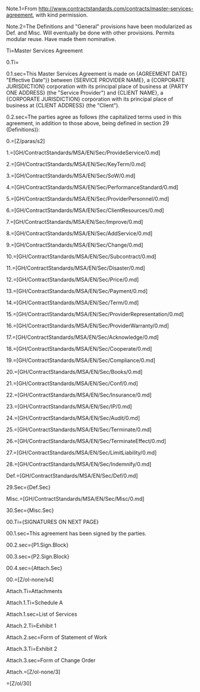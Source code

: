Note.1=From http://www.contractstandards.com/contracts/master-services-agreement, with kind permission.  

Note.2=The Definitions and "General" provisions have been modularized as Def. and Misc. Will eventually be done with other provisions.  Permits modular reuse.  Have made them nominative. 

Ti=Master Services Agreement

0.Ti=</i>

0.1.sec=This Master Services Agreement is made on {AGREEMENT DATE} "Effective Date")} between {SERVICE PROVIDER NAME}, a {CORPORATE JURISDICTION} corporation with its principal place of business at {PARTY ONE ADDRESS} (the "Service Provider") and {CLIENT NAME}, a {CORPORATE JURISDICTION} corporation with its principal place of business at {CLIENT ADDRESS} (the "Client").

0.2.sec=The parties agree as follows (the capitalized terms used in this agreement, in addition to those above, being defined in section 29 (Definitions)):

0.=[Z/paras/s2]

1.=[GH/ContractStandards/MSA/EN/Sec/ProvideService/0.md]

2.=[GH/ContractStandards/MSA/EN/Sec/KeyTerm/0.md]

3.=[GH/ContractStandards/MSA/EN/Sec/SoW/0.md]

4.=[GH/ContractStandards/MSA/EN/Sec/PerformanceStandard/0.md]

5.=[GH/ContractStandards/MSA/EN/Sec/ProviderPersonnel/0.md]

6.=[GH/ContractStandards/MSA/EN/Sec/ClientResources/0.md]

7.=[GH/ContractStandards/MSA/EN/Sec/Improve/0.md]

8.=[GH/ContractStandards/MSA/EN/Sec/AddService/0.md]

9.=[GH/ContractStandards/MSA/EN/Sec/Change/0.md]

10.=[GH/ContractStandards/MSA/EN/Sec/Subcontract/0.md]

11.=[GH/ContractStandards/MSA/EN/Sec/Disaster/0.md]

12.=[GH/ContractStandards/MSA/EN/Sec/Price/0.md]

13.=[GH/ContractStandards/MSA/EN/Sec/Payment/0.md]

14.=[GH/ContractStandards/MSA/EN/Sec/Term/0.md]

15.=[GH/ContractStandards/MSA/EN/Sec/ProviderRepresentation/0.md]

16.=[GH/ContractStandards/MSA/EN/Sec/ProviderWarranty/0.md]

17.=[GH/ContractStandards/MSA/EN/Sec/Acknowledge/0.md]

18.=[GH/ContractStandards/MSA/EN/Sec/Cooperate/0.md]

19.=[GH/ContractStandards/MSA/EN/Sec/Compliance/0.md]

20.=[GH/ContractStandards/MSA/EN/Sec/Books/0.md]

21.=[GH/ContractStandards/MSA/EN/Sec/Conf/0.md]

22.=[GH/ContractStandards/MSA/EN/Sec/Insurance/0.md]

23.=[GH/ContractStandards/MSA/EN/Sec/IP/0.md]

24.=[GH/ContractStandards/MSA/EN/Sec/Audit/0.md]

25.=[GH/ContractStandards/MSA/EN/Sec/Terminate/0.md]

26.=[GH/ContractStandards/MSA/EN/Sec/TerminateEffect/0.md]

27.=[GH/ContractStandards/MSA/EN/Sec/LimitLiability/0.md]

28.=[GH/ContractStandards/MSA/EN/Sec/Indemnify/0.md]

Def.=[GH/ContractStandards/MSA/EN/Sec/Def/0.md]

29.Sec={Def.Sec}

Misc.=[GH/ContractStandards/MSA/EN/Sec/Misc/0.md]

30.Sec={Misc.Sec}

00.Ti={SIGNATURES ON NEXT PAGE}

00.1.sec=This agreement has been signed by the parties.

00.2.sec={P1.Sign.Block}

00.3.sec={P2.Sign.Block}

00.4.sec={Attach.Sec}

00.=[Z/ol-none/s4]

Attach.Ti=Attachments

Attach.1.Ti=Schedule A

Attach.1.sec=List of Services

Attach.2.Ti=Exhibit 1

Attach.2.sec=Form of Statement of Work

Attach.3.Ti=Exhibit 2

Attach.3.sec=Form of Change Order

Attach.=[Z/ol-none/3]

=[Z/ol/30]